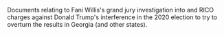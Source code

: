 Documents relating to Fani Willis's grand jury investigation into and RICO charges against Donald Trump's interference in the 2020 election to try to overturn the results in Georgia (and other states).
